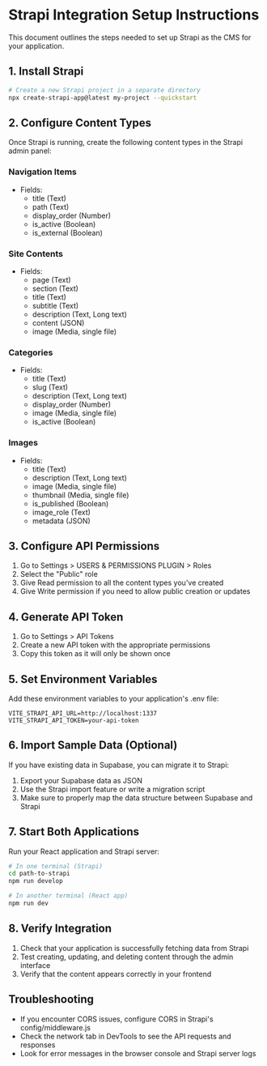 
# Strapi Integration Setup Instructions

This document outlines the steps needed to set up Strapi as the CMS for your application.

## 1. Install Strapi

```bash
# Create a new Strapi project in a separate directory
npx create-strapi-app@latest my-project --quickstart
```

## 2. Configure Content Types

Once Strapi is running, create the following content types in the Strapi admin panel:

### Navigation Items
- Fields:
  - title (Text)
  - path (Text)
  - display_order (Number)
  - is_active (Boolean)
  - is_external (Boolean)

### Site Contents
- Fields:
  - page (Text)
  - section (Text)
  - title (Text)
  - subtitle (Text)
  - description (Text, Long text)
  - content (JSON)
  - image (Media, single file)

### Categories
- Fields:
  - title (Text)
  - slug (Text)
  - description (Text, Long text)
  - display_order (Number)
  - image (Media, single file)
  - is_active (Boolean)

### Images
- Fields:
  - title (Text)
  - description (Text, Long text)
  - image (Media, single file)
  - thumbnail (Media, single file)
  - is_published (Boolean)
  - image_role (Text)
  - metadata (JSON)

## 3. Configure API Permissions

1. Go to Settings > USERS & PERMISSIONS PLUGIN > Roles
2. Select the "Public" role
3. Give Read permission to all the content types you've created
4. Give Write permission if you need to allow public creation or updates

## 4. Generate API Token

1. Go to Settings > API Tokens
2. Create a new API token with the appropriate permissions
3. Copy this token as it will only be shown once

## 5. Set Environment Variables

Add these environment variables to your application's .env file:

```
VITE_STRAPI_API_URL=http://localhost:1337
VITE_STRAPI_API_TOKEN=your-api-token
```

## 6. Import Sample Data (Optional)

If you have existing data in Supabase, you can migrate it to Strapi:

1. Export your Supabase data as JSON
2. Use the Strapi import feature or write a migration script
3. Make sure to properly map the data structure between Supabase and Strapi

## 7. Start Both Applications

Run your React application and Strapi server:

```bash
# In one terminal (Strapi)
cd path-to-strapi
npm run develop

# In another terminal (React app)
npm run dev
```

## 8. Verify Integration

1. Check that your application is successfully fetching data from Strapi
2. Test creating, updating, and deleting content through the admin interface
3. Verify that the content appears correctly in your frontend

## Troubleshooting

- If you encounter CORS issues, configure CORS in Strapi's config/middleware.js
- Check the network tab in DevTools to see the API requests and responses
- Look for error messages in the browser console and Strapi server logs
